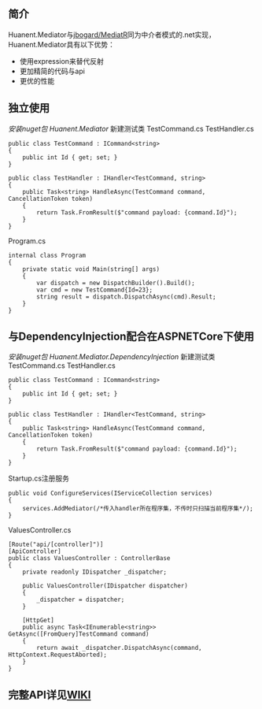 ## 简介

Huanent.Mediator与[jbogard/MediatR](https://github.com/jbogard/MediatR)同为中介者模式的.net实现，Huanent.Mediator具有以下优势：

* 使用expression来替代反射
* 更加精简的代码与api
* 更优的性能

## 独立使用
_安装nuget包 Huanent.Mediator_
新建测试类 TestCommand.cs TestHandler.cs

```
public class TestCommand : ICommand<string>
{
    public int Id { get; set; }
}
```
```
public class TestHandler : IHandler<TestCommand, string>
{
    public Task<string> HandleAsync(TestCommand command, CancellationToken token)
    {
        return Task.FromResult($"command payload: {command.Id}");
    }
}
```
Program.cs
```
internal class Program
{
    private static void Main(string[] args)
    {
        var dispatch = new DispatchBuilder().Build();
        var cmd = new TestCommand{Id=23};
        string result = dispatch.DispatchAsync(cmd).Result;
    }
}

```

## 与DependencyInjection配合在ASPNETCore下使用
_安装nuget包 Huanent.Mediator.DependencyInjection_
新建测试类 TestCommand.cs TestHandler.cs

```
public class TestCommand : ICommand<string>
{
    public int Id { get; set; }
}
```
```
public class TestHandler : IHandler<TestCommand, string>
{
    public Task<string> HandleAsync(TestCommand command, CancellationToken token)
    {
        return Task.FromResult($"command payload: {command.Id}");
    }
}
```
Startup.cs注册服务
```
public void ConfigureServices(IServiceCollection services)
{
    services.AddMediator(/*传入handler所在程序集，不传时只扫描当前程序集*/);
}

```
ValuesController.cs
```
[Route("api/[controller]")]
[ApiController]
public class ValuesController : ControllerBase
{
    private readonly IDispatcher _dispatcher;

    public ValuesController(IDispatcher dispatcher)
    {
        _dispatcher = dispatcher;
    }

    [HttpGet]
    public async Task<IEnumerable<string>> GetAsync([FromQuery]TestCommand command)
    {
        return await _dispatcher.DispatchAsync(command, HttpContext.RequestAborted);
    }
}

```

## 完整API详见[WIKI]()
